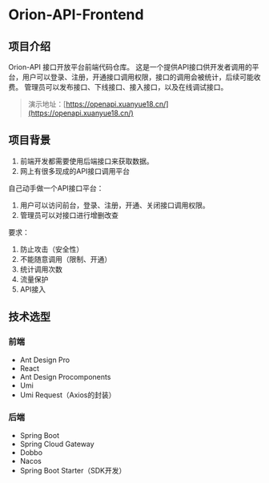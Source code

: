 # Orion-API-Frontend

## 项目介绍
Orion-API 接口开放平台前端代码仓库。 这是一个提供API接口供开发者调用的平台，用户可以登录、注册，开通接口调用权限，接口的调用会被统计，后续可能收费。 管理员可以发布接口、下线接口、接入接口，以及在线调试接口。
> 演示地址：[https://openapi.xuanyue18.cn/](https://openapi.xuanyue18.cn/)

## 项目背景

1. 前端开发都需要使用后端接口来获取数据。
2. 网上有很多现成的API接口调用平台

自己动手做一个API接口平台：
1. 用户可以访问前台，登录、注册，开通、关闭接口调用权限。
2. 管理员可以对接口进行增删改查

要求：
1. 防止攻击（安全性）
2. 不能随意调用（限制、开通）
3. 统计调用次数
4. 流量保护
5. API接入

## 技术选型
### 前端
- Ant Design Pro
- React
- Ant Design Procomponents
- Umi
- Umi Request（Axios的封装）

### 后端
- Spring Boot
- Spring Cloud Gateway
- Dobbo
- Nacos
- Spring Boot Starter（SDK开发）
